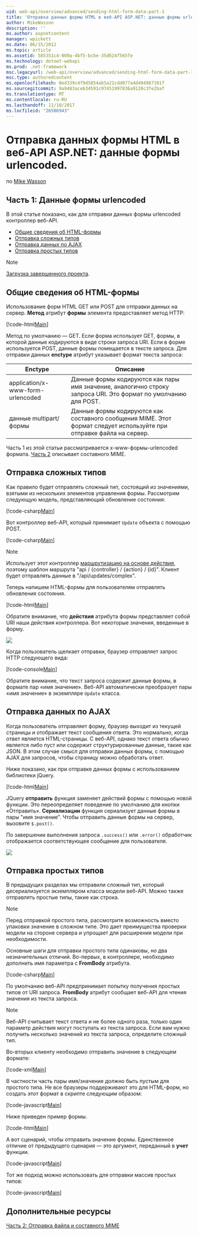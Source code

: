 ```yaml
---
uid: web-api/overview/advanced/sending-html-form-data-part-1
title: 'Отправка данных формы HTML в веб-API ASP.NET: данные формы urlencoded | Документы Microsoft'
author: MikeWasson
description: ''
ms.author: aspnetcontent
manager: wpickett
ms.date: 06/15/2012
ms.topic: article
ms.assetid: 585351c4-809a-4bf5-bcbe-35d624f565fe
ms.technology: dotnet-webapi
ms.prod: .net-framework
msc.legacyurl: /web-api/overview/advanced/sending-html-form-data-part-1
msc.type: authoredcontent
ms.openlocfilehash: 0ed339c4f9d5854ab5a21cdd077a4d494987101f
ms.sourcegitcommit: 9a9483aceb34591c97451997036a9120c3fe2baf
ms.translationtype: MT
ms.contentlocale: ru-RU
ms.lasthandoff: 11/10/2017
ms.locfileid: "26506943"
---
```

<a name="sending-html-form-data-in-aspnet-web-api-form-urlencoded-data"></a>Отправка данных формы HTML в веб-API ASP.NET: данные формы urlencoded.
====================
по [Mike Wasson](https://github.com/MikeWasson)

## <a name="part-1-form-urlencoded-data"></a>Часть 1: Данные формы urlencoded

В этой статье показано, как для отправки данных формы urlencoded контроллер веб-API.

- [Общие сведения об HTML-формы](#overview_of_html_forms)
- [Отправка сложных типов](#sending_complex_types)
- [Отправка данных по AJAX](#sending_form_data_via_ajax)
- [Отправка простых типов](#sending_simple_types)

> [!NOTE]
> [Загрузка завершенного проекта](https://code.msdn.microsoft.com/ASPNET-Web-API-Sending-a6f9d007).


<a id="overview_of_html_forms"></a>
## <a name="overview-of-html-forms"></a>Общие сведения об HTML-формы

Использование форм HTML GET или POST для отправки данных на сервер. **Метод** атрибут **формы** элемента предоставляет метод HTTP:

[!code-html[Main](sending-html-form-data-part-1/samples/sample1.html)]

Метод по умолчанию — GET. Если форма использует GET, формы, в которой данные кодируются в виде строки запроса URI. Если в форме используется POST, данные формы помещается в тексте запроса. Для отправки данных **enctype** атрибут указывает формат текста запроса:

| Enctype | Описание |
| --- | --- |
| application/x-www-form-urlencoded | Данные формы кодируются как пары имя значение, аналогично строку запроса URI. Это формат по умолчанию для POST. |
| данные multipart/формы | Данные формы кодируются как составного сообщения MIME. Этот формат следует используйте при отправке файла на сервер. |

Часть 1 из этой статьи рассматривается x-www-формы-urlencoded формата. [Часть 2](sending-html-form-data-part-2.md) описывает составного MIME.

<a id="sending_complex_types"></a>
## <a name="sending-complex-types"></a>Отправка сложных типов

Как правило будет отправлять сложный тип, состоящий из значениями, взятыми из нескольких элементов управления формы. Рассмотрим следующую модель, представляющий обновление состояния:

[!code-csharp[Main](sending-html-form-data-part-1/samples/sample2.cs)]

Вот контроллер веб-API, который принимает `Update` объекта с помощью POST.

[!code-csharp[Main](sending-html-form-data-part-1/samples/sample3.cs)]

> [!NOTE]
> Использует этот контроллер [маршрутизацию на основе действия](../web-api-routing-and-actions/routing-in-aspnet-web-api.md#routing_by_action_name), поэтому шаблон маршрута &quot;api / {controller} / {action} / {id}&quot;. Клиент будет отправлять данные в &quot;/api/updates/complex&quot;.


Теперь напишем HTML-формы для пользователям отправлять обновления состояния.

[!code-html[Main](sending-html-form-data-part-1/samples/sample4.html)]

Обратите внимание, что **действия** атрибута формы представляет собой URI наши действия контроллера. Вот некоторые значения, введенные в форму.

![](sending-html-form-data-part-1/_static/image1.png)

Когда пользователь щелкает отправки, браузер отправляет запрос HTTP следующего вида:

[!code-console[Main](sending-html-form-data-part-1/samples/sample5.cmd)]

Обратите внимание, что текст запроса содержит данные формы, в формате пар «имя значение». Веб-API автоматически преобразует пары «имя значение» в экземпляре `Update` класса.

<a id="sending_form_data_via_ajax"></a>
## <a name="sending-form-data-via-ajax"></a>Отправка данных по AJAX

Когда пользователь отправляет форму, браузер выходит из текущей страницы и отображает текст сообщения ответа. Это нормально, когда ответ является HTML-страницы. С веб-API, однако текст ответа обычно является либо пуст или содержит структурированные данные, такие как JSON. В этом случае смысл для отправки данных формы, с помощью AJAX для запросов, чтобы страницу можно обработать ответ.

Ниже показано, как при отправке данных формы с использованием библиотеки jQuery.

[!code-html[Main](sending-html-form-data-part-1/samples/sample6.html)]

JQuery **отправить** функция заменяет действий формы с помощью новой функции. Это переопределяет поведение по умолчанию для кнопки «Отправить». **Сериализации** функция сериализует данные формы в пары "имя значение". Чтобы отправить данные формы на сервер, вызовите `$.post()`.

По завершении выполнения запроса `.success()` или `.error()` обработчик отображается соответствующее сообщение для пользователя.

![](sending-html-form-data-part-1/_static/image2.png)

<a id="sending_simple_types"></a>
## <a name="sending-simple-types"></a>Отправка простых типов

В предыдущих разделах мы отправили сложный тип, который десериализуется экземпляром класса модели веб-API. Можно также отправлять простые типы, такие как строка.

> [!NOTE]
> Перед отправкой простого типа, рассмотрите возможность вместо упаковки значение в сложном типе. Это дает преимущества проверки модели на стороне сервера и упрощает для расширения модели при необходимости.


Основные шаги для отправки простого типа одинаковы, но два незначительных отличий. Во-первых, в контроллере, необходимо дополнить имя параметра с **FromBody** атрибута.

[!code-csharp[Main](sending-html-form-data-part-1/samples/sample7.cs?highlight=3)]

По умолчанию веб-API предпринимает попытку получения простых типов от URI запроса. **FromBody** атрибут сообщает веб-API для чтения значения из текста запроса.

> [!NOTE]
> Веб-API считывает текст ответа и не более одного раза, только один параметр действия могут поступать из текста запроса. Если вам нужно получить несколько значений из текста запроса, определите сложный тип.


Во-вторых клиенту необходимо отправить значение в следующем формате:

[!code-xml[Main](sending-html-form-data-part-1/samples/sample8.xml)]

В частности часть пары имя/значение должно быть пустым для простого типа. Не все браузеры поддерживают это для HTML-форм, но создать этот формат в скрипте следующим образом:

[!code-javascript[Main](sending-html-form-data-part-1/samples/sample9.js)]

Ниже приведен пример формы.

[!code-html[Main](sending-html-form-data-part-1/samples/sample10.html)]

А вот сценарий, чтобы отправить значение формы. Единственное отличие от предыдущего сценария — это аргумент, переданный в **учет** функции.

[!code-javascript[Main](sending-html-form-data-part-1/samples/sample11.js?highlight=2)]

Тот же подход можно использовать для отправки массив простых типов:

[!code-javascript[Main](sending-html-form-data-part-1/samples/sample12.js)]

## <a name="additional-resources"></a>Дополнительные ресурсы

[Часть 2: Отправка файла и составного MIME](sending-html-form-data-part-2.md)
